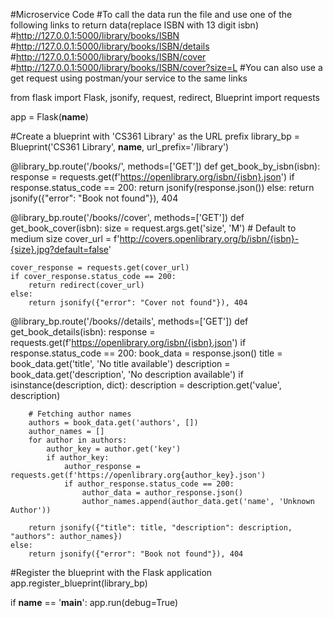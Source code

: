 #Microservice Code
#To call the data run the file and use one of the following links to return data(replace ISBN with 13 digit isbn)
#http://127.0.0.1:5000/library/books/ISBN
#http://127.0.0.1:5000/library/books/ISBN/details
#http://127.0.0.1:5000/library/books/ISBN/cover
#http://127.0.0.1:5000/library/books/ISBN/cover?size=L
#You can also use a get request using postman/your service to the same links

from flask import Flask, jsonify, request, redirect, Blueprint
import requests

app = Flask(__name__)

#Create a blueprint with 'CS361 Library' as the URL prefix
library_bp = Blueprint('CS361 Library', __name__, url_prefix='/library')

@library_bp.route('/books/<isbn>', methods=['GET'])
def get_book_by_isbn(isbn):
    response = requests.get(f'https://openlibrary.org/isbn/{isbn}.json')
    if response.status_code == 200:
        return jsonify(response.json())
    else:
        return jsonify({"error": "Book not found"}), 404

@library_bp.route('/books/<isbn>/cover', methods=['GET'])
def get_book_cover(isbn):
    size = request.args.get('size', 'M')  # Default to medium size
    cover_url = f'http://covers.openlibrary.org/b/isbn/{isbn}-{size}.jpg?default=false'

    cover_response = requests.get(cover_url)
    if cover_response.status_code == 200:
        return redirect(cover_url)
    else:
        return jsonify({"error": "Cover not found"}), 404

@library_bp.route('/books/<isbn>/details', methods=['GET'])
def get_book_details(isbn):
    response = requests.get(f'https://openlibrary.org/isbn/{isbn}.json')
    if response.status_code == 200:
        book_data = response.json()
        title = book_data.get('title', 'No title available')
        description = book_data.get('description', 'No description available')
        if isinstance(description, dict):
            description = description.get('value', description)

        # Fetching author names
        authors = book_data.get('authors', [])
        author_names = []
        for author in authors:
            author_key = author.get('key')
            if author_key:
                author_response = requests.get(f'https://openlibrary.org{author_key}.json')
                if author_response.status_code == 200:
                    author_data = author_response.json()
                    author_names.append(author_data.get('name', 'Unknown Author'))

        return jsonify({"title": title, "description": description, "authors": author_names})
    else:
        return jsonify({"error": "Book not found"}), 404

#Register the blueprint with the Flask application
app.register_blueprint(library_bp)

if __name__ == '__main__':
    app.run(debug=True)

